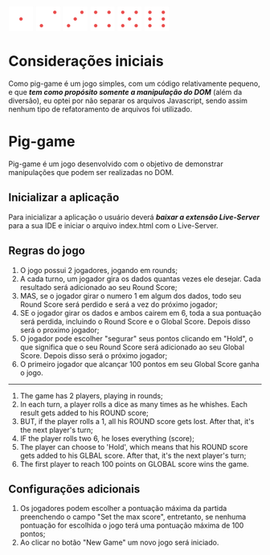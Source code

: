 <img src="img/dice-1.png" width="50px" height="50px"> <img src="img/dice-2.png" width="50px" height="50px"> <img src="img/dice-3.png" width="50px" height="50px"> <img src="img/dice-4.png" width="50px" height="50px"> <img src="img/dice-5.png" width="50px" height="50px"> <img src="img/dice-6.png" width="50px" height="50px">

# Considerações iniciais
Como pig-game é um jogo simples, com um código relativamente pequeno, e que **_tem como propósito somente a manipulação do DOM_** (além da diversão), eu optei por não separar os arquivos Javascript, sendo assim nenhum tipo de refatoramento de arquivos foi utilizado.

# Pig-game
Pig-game é um jogo desenvolvido com o objetivo de demonstrar manipulações que podem ser realizadas no DOM.

## Inicializar a aplicação
Para inicializar a aplicação o usuário deverá **_baixar a extensão Live-Server_** para a sua IDE e iniciar o arquivo index.html com o Live-Server.

## Regras do jogo
1. O jogo possui 2 jogadores, jogando em rounds;
2. A cada turno, um jogador gira os dados quantas vezes ele desejar. Cada resultado será adicionado ao seu Round Score;
3. MAS, se o jogador girar o numero 1 em algum dos dados, todo seu Round Score será perdido e será a vez do próximo jogador;
4. SE o jogador girar os dados e ambos cairem em 6, toda a sua pontuação será perdida, incluindo o Round Score e o Global Score. Depois disso será o proximo jogador;
5. O jogador pode escolher "segurar" seus pontos clicando em "Hold", o que significa que o seu Round Score será adicionado ao seu Global Score. Depois disso será o próximo jogador;
6. O primeiro jogador que alcançar 100 pontos em seu Global Score ganha o jogo.

-------------------

1. The game has 2 players, playing in rounds;
2. In each turn, a player rolls a dice as many times as he whishes. Each result gets added to his ROUND score;
3. BUT, if the player rolls a 1, all his ROUND score gets lost. After that, it's the next player's turn;
4. IF the player rolls two 6, he loses everything (score);
5. The player can choose to 'Hold', which means that his ROUND score gets added to his GLBAL score. After that, it's the next player's turn;
6. The first player to reach 100 points on GLOBAL score wins the game.

## Configurações adicionais
1. Os jogadores podem escolher a pontuação máxima da partida preenchendo o campo "Set the max score", entretanto, se nenhuma pontuação for escolhida o jogo terá uma pontuação máxima de 100 pontos;
2. Ao clicar no botão "New Game" um novo jogo será iniciado.
